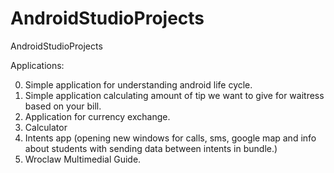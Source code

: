 # AndroidStudioProjects
AndroidStudioProjects

Applications:

0) Simple application for understanding android life cycle.
1) Simple application calculating amount of tip we want to give for waitress based on your bill.
2) Application for currency exchange.
3) Calculator
4) Intents app (opening new windows for calls, sms, google map and info about students with sending data between intents in bundle.)
4) Wroclaw Multimedial Guide.
